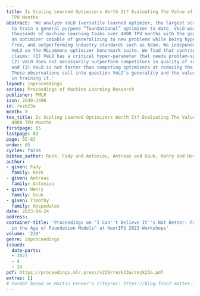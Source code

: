 ```yaml
---
title: Is Scaling Learned Optimizers Worth It? Evaluating The Value of VeLO’s 4000
  TPU Months
abstract: 'We analyze VeLO (versatile learned optimzer, the largest scale attempt
  to train a general purpose “foundational” optimizer to date. VeLO was trained on
  thousands of machine learning tasks over 4000 TPU months with the goal of producing
  an optimizer capable of generalizing to new problems while being hyper-parameter
  free, and outperforming industry standards such as Adam. We independently evaluate
  VeLO on the MLcommons optimizer benchmark suite. We find that contrary to initial
  claims: (1) VeLO has a critical hyper-parameter that needs problem-specific tuning,
  (2) VeLO does not necessarily outperform competitors in quality of solution found,
  and (3) VeLO is not faster than competing optimizers at reducing the training loss.
  These observations call into question VeLO’s generality and the value of the investment
  in training it.'
layout: inproceedings
series: Proceedings of Machine Learning Research
publisher: PMLR
issn: 2640-3498
id: rezk23a
month: 0
tex_title: Is Scaling Learned Optimizers Worth It? Evaluating The Value of VeLO’s
  4000 TPU Months
firstpage: 65
lastpage: 83
page: 65-83
order: 65
cycles: false
bibtex_author: Rezk, Fady and Antoniou, Antreas and Gouk, Henry and Hospedales, Timothy
author:
- given: Fady
  family: Rezk
- given: Antreas
  family: Antoniou
- given: Henry
  family: Gouk
- given: Timothy
  family: Hospedales
date: 2023-04-24
address:
container-title: 'Proceedings on "I Can''t Believe It''s Not Better: Failure  Modes
  in the Age of Foundation Models" at NeurIPS 2023 Workshops'
volume: '239'
genre: inproceedings
issued:
  date-parts:
  - 2023
  - 4
  - 24
pdf: https://proceedings.mlr.press/v239/rezk23a/rezk23a.pdf
extras: []
# Format based on Martin Fenner's citeproc: https://blog.front-matter.io/posts/citeproc-yaml-for-bibliographies/
---
```

